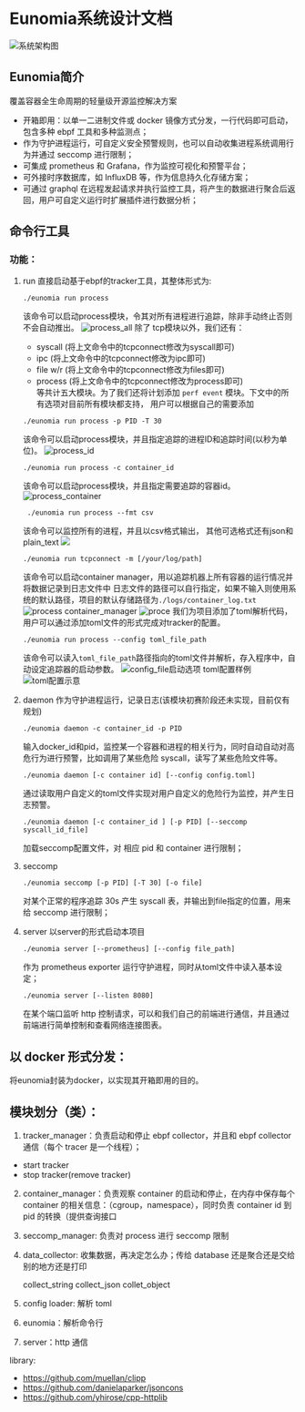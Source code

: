 # Eunomia系统设计文档
![系统架构图](../imgs/dev_3_arch.png)
## Eunomia简介
覆盖容器全生命周期的轻量级开源监控解决方案

- 开箱即用：以单一二进制文件或 docker 镜像方式分发，一行代码即可启动，包含多种 ebpf 工具和多种监测点；
- 作为守护进程运行，可自定义安全预警规则，也可以自动收集进程系统调用行为并通过 seccomp 进行限制；
- 可集成 prometheus 和 Grafana，作为监控可视化和预警平台；
- 可外接时序数据库，如 InfluxDB 等，作为信息持久化存储方案；
- 可通过 graphql 在远程发起请求并执行监控工具，将产生的数据进行聚合后返回，用户可自定义运行时扩展插件进行数据分析；

## 命令行工具

### 功能：

1. run
    直接启动基于ebpf的tracker工具，其整体形式为:
   ```
   ./eunomia run process
    ```
    该命令可以启动process模块，令其对所有进程进行追踪，除非手动终止否则不会自动推出。
   ![process_all](../imgs/cmd_show/cmd_run_process_all.png)
   除了 tcp模块以外，我们还有：
   - syscall (将上文命令中的tcpconnect修改为syscall即可)
   - ipc (将上文命令中的tcpconnect修改为ipc即可)
   - file w/r (将上文命令中的tcpconnect修改为files即可)
   - process (将上文命令中的tcpconnect修改为process即可)  
     等共计五大模块。为了我们还将计划添加 `perf event` 模块。下文中的所有选项对目前所有模块都支持，
   用户可以根据自己的需要添加
    ```
    ./eunomia run process -p PID -T 30 
    ```
    该命令可以启动process模块，并且指定追踪的进程ID和追踪时间(以秒为单位)。
   ![process_id](../imgs/cmd_show/cmd_run_process_p_T.png)
    ```
    ./eunomia run process -c container_id 
    ```
   该命令可以启动process模块，并且指定需要追踪的容器id。
   ![process_container](../imgs/cmd_show/cmd_run_process_container.png)
   ```
    ./eunomia run process --fmt csv
    ```
    该命令可以监控所有的进程，并且以csv格式输出， 其他可选格式还有json和plain_text
   ![](../imgs/cmd_show/cmd_run_process__fmt.png)
    ```
    ./eunomia run tcpconnect -m [/your/log/path]
    ```
   该命令可以启动container manager，用以追踪机器上所有容器的运行情况并将数据记录到日志文件中
   日志文件的路径可以自行指定，如果不输入则使用系统的默认路径，项目的默认存储路径为`./logs/container_log.txt`
   ![process container_manager](../imgs/cmd_show/cmd_run_syscall_m.png)
   ![proce](../imgs/cmd_show/cmd_run_syscall_m2.png)
   我们为项目添加了toml解析代码，用户可以通过添加toml文件的形式完成对tracker的配置。
   ```
   ./eunomia run process --config toml_file_path
   ```
   该命令可以读入`toml_file_path`路径指向的toml文件并解析，存入程序中，自动设定追踪器的启动参数。
   ![config_file启动选项](../imgs/cmd_show/cmd_run_process_config.png)
   toml配置样例
   ![toml配置示意](../imgs/cmd_show/toml.png)
2. daemon
   作为守护进程运行，记录日志(该模块初赛阶段还未实现，目前仅有规划)

    ```
    ./eunomia daemon -c container_id -p PID
    ```

    输入docker_id和pid，监控某一个容器和进程的相关行为，同时自动自动对高危行为进行预警，比如调用了某些危险 syscall，读写了某些危险文件等。

    ```
    ./eunomia daemon [-c container id] [--config config.toml]
    ```
    通过读取用户自定义的toml文件实现对用户自定义的危险行为监控，并产生日志预警。
    ```
   ./eunomia daemon [-c container_id ] [-p PID] [--seccomp syscall_id_file]
    ```
    加载seccomp配置文件，对 相应 pid 和 container 进行限制；

3. seccomp
   
    ```
    ./eunomia seccomp [-p PID] [-T 30] [-o file]
    ```

    对某个正常的程序追踪 30s 产生 syscall 表，并输出到file指定的位置，用来给 seccomp 进行限制；

4. server
   以server的形式启动本项目
    ```
    ./eunomia server [--prometheus] [--config file_path]
    ```

    作为 prometheus exporter 运行守护进程，同时从toml文件中读入基本设定；

    ```
    ./eunomia server [--listen 8080]
    ```

    在某个端口监听 http 控制请求，可以和我们自己的前端进行通信，并且通过前端进行简单控制和查看网络连接图表。

## 以 docker 形式分发：
   将eunomia封装为docker，以实现其开箱即用的目的。
## 模块划分（类）：

1. tracker_manager：负责启动和停止 ebpf collector，并且和 ebpf collector 通信（每个 tracer 是一个线程）；

- start tracker
- stop tracker(remove tracker)

2. container_manager：负责观察 container 的启动和停止，在内存中保存每个 container 的相关信息：（cgroup，namespace），同时负责 container id 到 pid 的转换（提供查询接口

3. seccomp_manager: 负责对 process 进行 seccomp 限制

4. data_collector: 收集数据，再决定怎么办；传给 database 还是聚合还是交给别的地方还是打印

    collect_string
    collect_json
    collet_object

5. config loader: 解析 toml
6. eunomia：解析命令行
7. server：http 通信


library:

- https://github.com/muellan/clipp
- https://github.com/danielaparker/jsoncons
- https://github.com/yhirose/cpp-httplib

